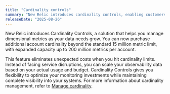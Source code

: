 ```yaml
---
title: "Cardinality controls"
summary: "New Relic introduces cardinality controls, enabling customers to purchase additional account cardinality beyond 15 million, with limits scaling up to 200 million per account for flexible, cost-effective dimensional metrics management."
releaseDate: "2025-08-26"
---
```


New Relic introduces Cardinality Controls, a solution that helps you manage dimensional metrics as your data needs grow. You can now purchase additional account cardinality beyond the standard 15 million metric limit, with expanded capacity up to 200 million metrics per account.

This feature eliminates unexpected costs when you hit cardinality limits. Instead of facing service disruptions, you can scale your observability data based on your actual usage and budget. Cardinality Controls gives you flexibility to optimize your monitoring investments while maintaining complete visibility into your systems. For more information about cardinality management, refer to [Manage cardinality](/docs/data-apis/ingest-apis/metric-api/cardinality-management/).
